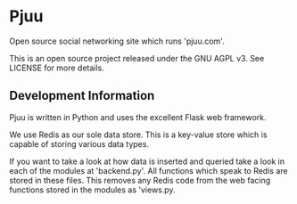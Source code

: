 Pjuu
====

Open source social networking site which runs 'pjuu.com'.

This is an open source project released under the GNU AGPL v3. See LICENSE for more details.

Development Information
-----------------------

Pjuu is written in Python and uses the excellent Flask web framework.

We use Redis as our sole data store. This is a key-value store which is capable of storing various data types.

If you want to take a look at how data is inserted and queried take a look in each of the modules at 'backend.py'. All functions which speak to Redis are stored in these files. This removes any Redis code from the web facing functions stored in the modules as 'views.py.
